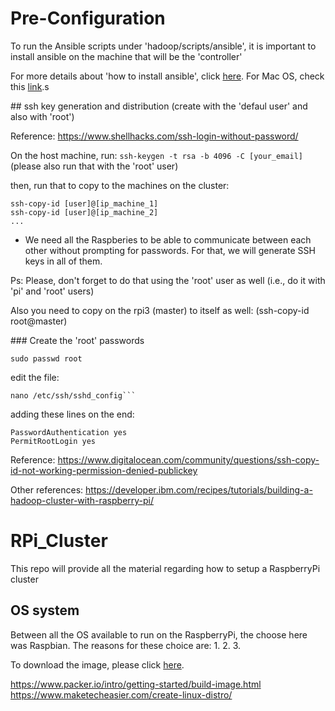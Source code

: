 # Pre-Configuration

To run the Ansible scripts under 'hadoop/scripts/ansible', it is important to
install ansible on the machine that will be the 'controller'

For more details about 'how to install ansible', click [here](https://docs.ansible.com/ansible/latest/installation_guide/intro_installation.html).
For Mac OS, check this [link](http://techhowdy.com/install-ansible-mac-osx/).s

## ssh key generation and distribution
(create with the 'defaul user' and also with 'root')

Reference: https://www.shellhacks.com/ssh-login-without-password/

On the host machine, run: ```ssh-keygen -t rsa -b 4096 -C [your_email]```
(please also run that with the 'root' user)

then, run that to copy to the machines on the cluster:
```
ssh-copy-id [user]@[ip_machine_1]
ssh-copy-id [user]@[ip_machine_2]
...
```

- We need all the Raspberies to be able to communicate between each other without prompting for passwords. For that, we will generate SSH keys in all of them.

Ps: Please, don't forget to do that using the 'root' user as well (i.e., do it with 'pi' and 'root' users)

Also you need to copy on the rpi3 (master) to itself as well:
(ssh-copy-id root@master)

### Create the 'root' passwords

```
sudo passwd root
```

edit the file:

```
nano /etc/ssh/sshd_config```

```

adding these lines on the end:

```
PasswordAuthentication yes
PermitRootLogin yes
```

Reference: https://www.digitalocean.com/community/questions/ssh-copy-id-not-working-permission-denied-publickey

Other references:
https://developer.ibm.com/recipes/tutorials/building-a-hadoop-cluster-with-raspberry-pi/


# RPi_Cluster
This repo will provide all the material regarding how to setup a RaspberryPi cluster

## OS system

Between all the OS available to run on the RaspberryPi, the choose here was Raspbian.
The reasons for these choice are:
1.
2.
3.

To download the image, please click [here](https://www.raspberrypi.org/downloads/raspbian/).


https://www.packer.io/intro/getting-started/build-image.html
https://www.maketecheasier.com/create-linux-distro/
